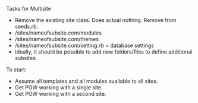 Tasks for Multisite

* Remove the existing site class. Does actual nothing. Remove from seeds.rb.
* /sites/nameofsubsite.com/modules
* /sites/nameofsubsite.com/themes
* /sites/nameofsubsite.com/setting.rb = database settings
* Ideally, it should be possible to add new folders/files to define additional subsites.


To start:

* Assume all templates and all modules available to all sites.
* Get POW working with a single site.
* Get POW working with a second site.